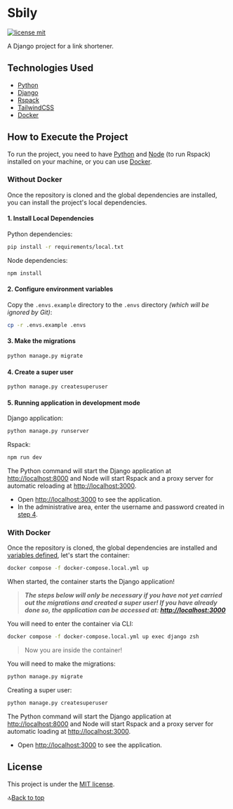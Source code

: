# Sbily

[![license mit](https://img.shields.io/badge/licence-MIT-blue)](/LICENSE)

A Django project for a link shortener.

## Technologies Used

- [Python](https://www.python.org/)
- [Django](https://www.djangoproject.com/)
- [Rspack](https://rspack.dev/)
- [TailwindCSS](https://tailwindcss.com/)
- [Docker](https://www.docker.com/)

## How to Execute the Project

To run the project, you need to have [Python](https://www.python.org/) and [Node](https://nodejs.org/) (to run Rspack) installed on your machine, or you can use [Docker](#with-docker).

### Without Docker

Once the repository is cloned and the global dependencies are installed, you can install the project's local dependencies.

#### 1. Install Local Dependencies

Python dependencies:

```bash
pip install -r requirements/local.txt
```

Node dependencies:

```bash
npm install
```

#### 2. Configure environment variables

Copy the `.envs.example` directory to the `.envs` directory _(which will be ignored by Git)_:

```bash
cp -r .envs.example .envs
```

#### 3. Make the migrations

```bash
python manage.py migrate
```

#### 4. Create a super user

```bash
python manage.py createsuperuser
```

#### 5. Running application in development mode

Django application:

```bash
python manage.py runserver
```

Rspack:

```bash
npm run dev
```

The Python command will start the Django application at <http://localhost:8000> and Node will start Rspack and a proxy server for automatic reloading at <http://localhost:3000>.

- Open <http://localhost:3000> to see the application.
- In the administrative area, enter the username and password created in [step 4](#4-create-a-super-user).

### With Docker

Once the repository is cloned, the global dependencies are installed and [variables defined](#2-configure-environment-variables), let's start the container:

```bash
docker compose -f docker-compose.local.yml up
```

When started, the container starts the Django application!

> **_The steps below will only be necessary if you have not yet carried out the migrations and created a super user! If you have already done so, the application can be accessed at: <http://localhost:3000>_**

You will need to enter the container via CLI:

```bash
docker compose -f docker-compose.local.yml up exec django zsh
```

> Now you are inside the container!

You will need to make the migrations:

```bash
python manage.py migrate
```

Creating a super user:

```bash
python manage.py createsuperuser
```

The Python command will start the Django application at <http://localhost:8000> and Node will start Rspack and a proxy server for automatic loading at <http://localhost:3000>.

- Open <http://localhost:3000> to see the application.

## License

This project is under the [MIT license](/LICENSE).

🔝[Back to top](#sbily)
